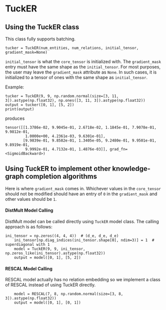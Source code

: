 # TuckER

## Using the TuckER class

This class fully supports batching.
```
tucker = TuckER(num_entities, num_relations, initial_tensor, gradient_mask=None)
```

```initial_tensor``` is what the ```core_tensor``` is initialized with.
The ```gradient_mask``` entry must have the same shape as the ```initial_tensor```.
For most purposes, the user may leave the ```gradient_mask``` attribute as ```None```.
In such cases, it is initialized to a tensor of ones with the same shape as ```initial_tensor```.

Example:

```
tucker = TuckER(9, 9, np.random.normal(size=[3, 11, 3]).astype(np.float32), np.ones([3, 11, 3]).astype(np.float32))
output = tucker([0, 1], [5, 2])
print(output)
```

produces

```
tensor([[1.3786e-02, 9.9045e-01, 2.6718e-02, 1.1845e-01, 7.9078e-01, 9.9812e-01,
         1.0000e+00, 4.2361e-03, 9.6301e-01],
        [9.9839e-01, 9.8582e-01, 1.3405e-05, 9.2480e-01, 9.9501e-01, 9.8919e-01,
         9.9992e-01, 4.7132e-01, 1.4876e-03]], grad_fn=<SigmoidBackward>)
```

## Using TuckER to implement other knowledge-graph completion algorithms

Here is where ```gradient_mask``` comes in.
Whichever values in the ```core_tensor``` should not be modified should have an entry of ```0```
in the ```gradient_mask``` and other values should be ```1```.


#### DistMult Model Calling
DistMult model can be called directly using `TuckER` model class. The calling approach 
is as follows:
```python3
ini_tensor = np.zeros((4, 4, 4))  # (d_e, d_e, d_e)
    ini_tensor[np.diag_indices(ini_tensor.shape[0], ndim=3)] = 1  # superdiagonal with 1
    model = TuckER(9, 9, ini_tensor, np.zeros_like(ini_tensor).astype(np.float32))
    output = model([0, 1], [5, 2])
```

#### RESCAL Model Calling
RESCAL model actually has no relation embedding so we implement a class of RESCAL instead of
using TuckER directly.
```python3
    model = RESCAL(7, 8, np.random.normal(size=[3, 8, 3]).astype(np.float32))
    output = model([0, 1], [0, 1])
```